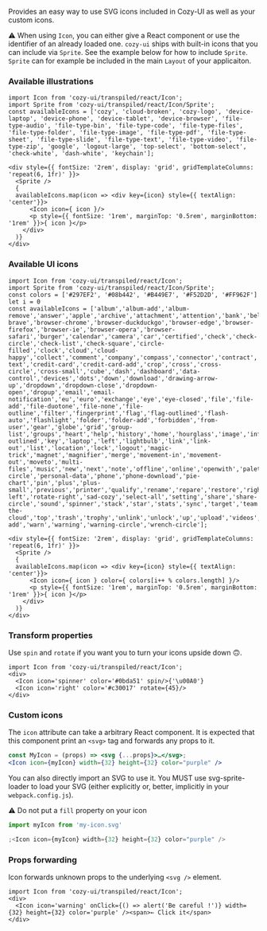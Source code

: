 Provides an easy way to use SVG icons included in Cozy-UI as well
as your custom icons.

⚠️ When using `Icon`, you can either give a React component or use the identifier 
of an already loaded one. `cozy-ui` ships with built-in icons that you can 
include via `Sprite`. See the example below for how to include `Sprite`. 
`Sprite` can for example be included in the main `Layout` of your applicaiton.

### Available illustrations

```
import Icon from 'cozy-ui/transpiled/react/Icon';
import Sprite from 'cozy-ui/transpiled/react/Icon/Sprite';
const availableIcons = ['cozy', 'cloud-broken', 'cozy-logo', 'device-laptop', 'device-phone', 'device-tablet', 'device-browser', 'file-type-audio', 'file-type-bin', 'file-type-code', 'file-type-files', 'file-type-folder', 'file-type-image', 'file-type-pdf', 'file-type-sheet', 'file-type-slide', 'file-type-text', 'file-type-video', 'file-type-zip', 'google', 'logout-large', 'top-select', 'bottom-select', 'check-white', 'dash-white', 'keychain'];

<div style={{ fontSize: '2rem', display: 'grid', gridTemplateColumns: 'repeat(6, 1fr)' }}>
  <Sprite />
  {
  availableIcons.map(icon => <div key={icon} style={{ textAlign: 'center'}}>
      <Icon icon={ icon }/>
      <p style={{ fontSize: '1rem', marginTop: '0.5rem', marginBottom: '1rem' }}>{ icon }</p>
    </div>
  )}
</div>
```

### Available UI icons

```
import Icon from 'cozy-ui/transpiled/react/Icon';
import Sprite from 'cozy-ui/transpiled/react/Icon/Sprite';
const colors = ['#297EF2', '#08b442', '#B449E7', '#F52D2D', '#FF962F']
let i = 0
const availableIcons = ['album','album-add','album-remove','answer','apple','archive','attachment','attention','bank','bell','bottom','browser-brave','browser-chrome','browser-duckduckgo','browser-edge','browser-firefox','browser-ie','browser-opera','browser-safari','burger','calendar','camera','car','certified','check','check-circle','check-list','check-square','circle-filled','clock','cloud','cloud-happy','collect','comment','company','compass','connector','contract','contrast','cozy-text','credit-card','credit-card-add','crop','cross','cross-circle','cross-small','cube','dash','dashboard','data-control','devices','dots','down','download','drawing-arrow-up','dropdown','dropdown-close','dropdown-open','dropup','email','email-notification','eu','euro','exchange','eye','eye-closed','file','file-add','file-duotone','file-none','file-outline','filter','fingerprint','flag','flag-outlined','flash-auto','flashlight','folder','folder-add','forbidden','from-user','gear','globe','grid','group-list','groups','heart','help','history','home','hourglass','image','info','info-outlined','key','laptop','left','lightbulb','link','link-out','list','location','lock','logout','magic-trick','magnet','magnifier','merge','movement-in','movement-out','moveto','multi-files','music','new','next','note','offline','online','openwith','palette','paperplane','password','pen','people','percent-circle','personal-data','phone','phone-download','pie-chart','pin','plus','plus-small','previous','printer','qualify','rename','repare','restore','right','rise','rotate-left','rotate-right','sad-cozy','select-all','setting','share','share-circle','sound','spinner','stack','star','stats','sync','target','team','telephone','to-the-cloud','top','trash','trophy','unlink','unlock','up','upload','videos','wallet','wallet-add','warn','warning','warning-circle','wrench-circle'];

<div style={{ fontSize: '2rem', display: 'grid', gridTemplateColumns: 'repeat(6, 1fr)' }}>
  <Sprite />
  {
  availableIcons.map(icon => <div key={icon} style={{ textAlign: 'center'}}>
      <Icon icon={ icon } color={ colors[i++ % colors.length] }/>
      <p style={{ fontSize: '1rem', marginTop: '0.5rem', marginBottom: '1rem' }}>{ icon }</p>
    </div>
  )}
</div>
```

### Transform properties

Use `spin` and `rotate` if you want you to turn your icons upside down 🙃.

```
import Icon from 'cozy-ui/transpiled/react/Icon';
<div>
  <Icon icon='spinner' color='#0bda51' spin/>{'\u00A0'}
  <Icon icon='right' color='#c30017' rotate={45}/>
</div>
```

### Custom icons

The `icon` attribute can take a arbitrary React component. It is expected that
this component print an `<svg>` tag and forwards any props to it.

```jsx static
const MyIcon = (props) => <svg {...props}>…</svg>;
<Icon icon={myIcon} width={32} height={32} color="purple" />
```

You can also directly import an SVG to use it. You MUST use svg-sprite-loader
to load your SVG (either explicitly or, better, implicitly in your `webpack.config.js`).

⚠️ Do not put a `fill` property on your icon

```jsx static
import myIcon from 'my-icon.svg'

;<Icon icon={myIcon} width={32} height={32} color="purple" />
```

### Props forwarding

Icon forwards unknown props to the underlying `<svg />` element.

```
import Icon from 'cozy-ui/transpiled/react/Icon';
<div>
  <Icon icon='warning' onClick={() => alert('Be careful !')} width={32} height={32} color='purple' /><span>← Click it</span>
</div>
```
